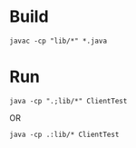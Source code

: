 # Build
```
javac -cp "lib/*" *.java
```
# Run
```
java -cp ".;lib/*" ClientTest
```
OR
```
java -cp .:lib/* ClientTest
```
